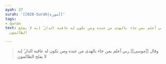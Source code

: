 ```yaml
---
ayah: 37
surah: '[[028-Surah|سورة]]'
tags:
- quran
text: وقال موسى ربي أعلم بمن جاء بالهدى من عنده ومن تكون له عاقبة الدار ۖ إنه لا يفلح
  الظالمون

---
```

> وقال [[موسى]] ربي أعلم بمن جاء بالهدى من عنده ومن تكون له عاقبة الدار ۖ إنه لا يفلح الظالمون
